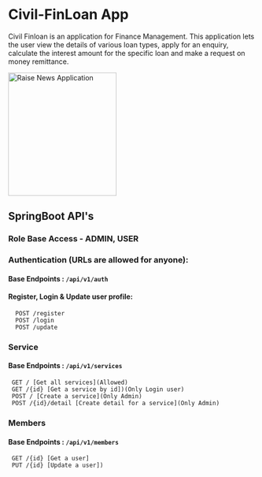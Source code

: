 # Civil-FinLoan App

Civil Finloan is an application for Finance Management. This application lets the user view the details of various loan types, apply for an enquiry, calculate the interest amount for the specific loan and make a request on money remittance.

<img src="https://github.com/ashishpradhan01/Civil-FinLoan-App/blob/master/homepage.png?raw=true" alt="Raise News Application" width="220" height="250">

## SpringBoot API's

### Role Base Access - ADMIN, USER

### Authentication (URLs are allowed for anyone):

#### Base Endpoints : `/api/v1/auth`

#### Register, Login & Update user profile:

```http
  POST /register
  POST /login
  POST /update
```

### Service

#### Base Endpoints : `/api/v1/services`

```http
 GET / [Get all services](Allowed)
 GET /{id} [Get a service by id])(Only Login user)
 POST / [Create a service](Only Admin)
 POST /{id}/detail [Create detail for a service](Only Admin)
```

### Members

#### Base Endpoints : `/api/v1/members`

```http
 GET /{id} [Get a user]
 PUT /{id} [Update a user])
```
